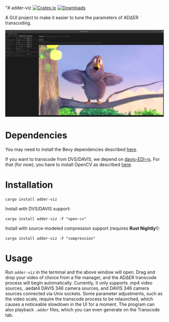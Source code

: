 "# adder-viz
[![Crates.io](https://img.shields.io/crates/v/adder-viz)](https://crates.io/crates/adder-viz)
[![Downloads](https://img.shields.io/crates/dr/adder-viz)](https://crates.io/crates/adder-viz)

A GUI project to make it easier to tune the parameters of ADΔER transcoding.

![](https://github.com/ac-freeman/adder-codec-rs/blob/main/adder-viz/examples/screenshot.png)

# Dependencies

You may need to install the Bevy dependencies described [here](https://bevyengine.org/learn/book/getting-started/setup/).

If you want to transcode from DVS/DAVIS, we depend on [davis-EDI-rs](https://crates.io/crates/davis-edi-rs). For that (for now), you have to install OpenCV as described [here](https://github.com/twistedfall/opencv-rust).

# Installation

`cargo install adder-viz`

Install with DVS/DAVIS support:

`cargo install adder-viz -F "open-cv"`

Install with source-modeled compression support (requires **Rust Nightly**!):

`cargo install adder-viz -F "compression"`

# Usage

Run `adder-viz` in the terminal and the above window will open. Drag and drop your video of choice from a file manager, and the ADΔER transcode process will begin automatically. Currently, it only supports .mp4 video sources, .aedat4 DAVIS 346 camera sources, and DAVIS 346 camera sources connected via Unix sockets. Some parameter adjustments, such as the video scale, require the transcode process to be relaunched, which causes a noticeable slowdown in the UI for a moment. The program can also playback `.adder` files, which you can even generate on the Transcode tab.
